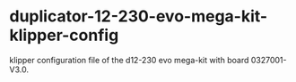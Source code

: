 # duplicator-12-230-evo-mega-kit-klipper-config
klipper configuration file of the d12-230 evo mega-kit with board 0327001-V3.0.


